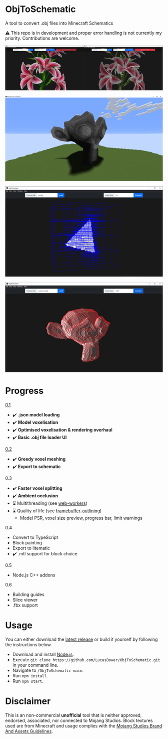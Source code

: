 # ObjToSchematic
A tool to convert .obj files into Minecraft Schematics

:warning: This repo is in development and proper error handling is not currently my priority. Contributions are welcome.

![Preview](/resources/preview2.jpg)

![MinecraftPreview](/resources/minecraft.png)

![DebugPreview](/resources/debug_preview.png)

![MeshingPreview](/resources/greedy_meshing.png)


# Progress
[0.1](https://github.com/LucasDower/ObjToSchematic/releases/tag/v0.1-alpha)
* ✔️ **.json model loading**
* ✔️ **Model voxelisation**
* ✔️ **Optimised voxelisation & rendering overhaul**
* ✔️ **Basic .obj file loader UI**

[0.2](https://github.com/LucasDower/ObjToSchematic/releases/tag/v0.2-alpha)
* ✔️ **Greedy voxel meshing**
* ✔️ **Export to schematic**

0.3
* ✔️ **Faster voxel splitting**
* ✔️ **Ambient occlusion**
* ⌛ Multithreading (see [web-workers](https://github.com/LucasDower/ObjToSchematic/tree/web-workers))
* ⌛ Quality of life (see [framebuffer-outlining](https://github.com/LucasDower/ObjToSchematic/tree/framebuffer-outlining))
  * Model PSR, voxel size preview, progress bar, limit warnings

0.4
* Convert to TypeScript
* Block painting
* Export to litematic
* ✔️ .mtl support for block choice 

0.5
* Node.js C++ addons

0.6
* Building guides
* Slice viewer
* .fbx support

# Usage
You can either download the [latest release](https://github.com/LucasDower/ObjToSchematic/releases) or build it yourself by following the instructions below.

* Download and install [Node.js](https://nodejs.org/en/).
* Execute `git clone https://github.com/LucasDower/ObjToSchematic.git` in your command line.
* Navigate to `/ObjToSchematic-main`.
* Run `npm install`.
* Run `npm start`.

# Disclaimer
This is an non-commercial **unofficial** tool that is neither approved, endorsed, associated, nor connected to Mojang Studios. Block textures used are from Minecraft and usage complies with the [Mojang Studios Brand And Assets Guidelines](https://account.mojang.com/terms#brand).
